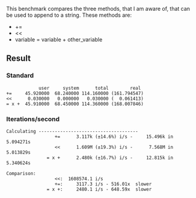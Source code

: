 This benchmark compares the three methods, that I am aware of, that can be used to append to a string. These methods are:
* +=
* <<
* variable = variable + other_variable

## Result
### Standard
```
            user     system      total        real
+=     45.920000  68.240000 114.160000 (161.794547)
<<      0.030000   0.000000   0.030000 (  0.061413)
= x +  45.910000  68.450000 114.360000 (168.007846)
```

### Iterations/second
```
Calculating -------------------------------------
                  +=      3.117k (±14.6%) i/s -     15.496k in   5.094271s
                  <<      1.609M (±19.3%) i/s -      7.568M in   5.013829s
               = x +      2.480k (±16.7%) i/s -     12.815k in   5.340624s

Comparison:
                  <<:  1608574.1 i/s
                  +=:     3117.3 i/s - 516.01x  slower
               = x +:     2480.1 i/s - 648.59x  slower
```
